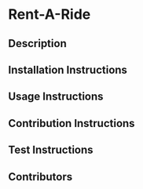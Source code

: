 # Rent-A-Ride

## Description 

## Installation Instructions 

## Usage Instructions 

## Contribution Instructions 

## Test Instructions 


## Contributors